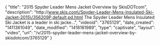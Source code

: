 {
    "title": "2015 Spyder Leader Mens Jacket Overview by SkisDOTcom",
    "description": "http:\/\/www.skis.com\/Spyder-Leader-Mens-Insulated-Ski-Jacket-2015\/356209P,default,pd.html The Spyder Leader Mens Insulated Ski Jacket is a leader in ski jacke...",
    "videoid": "3765129",
    "date_created": "1411361049",
    "date_modified": "1418181989",
    "type": "captivate",
    "layout": "video",
    "url": "\/v\/2015-spyder-leader-mens-jacket-overview-by-skisdotcom\/3765129"
}
